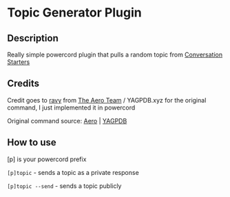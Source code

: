 # Topic Generator Plugin

## Description
Really simple powercord plugin that pulls a random topic from [Conversation Starters](https://www.conversationstarters.com/random.php)

## Credits
Credit goes to [ravy](https://ravy.xyz) from [The Aero Team](https://aero.bot) / YAGPDB.xyz for the original command, I just implemented it in powercord

Original command source: [Aero](https://ravy.dev/aero/aero/-/blob/master/src/commands/Fun/topic.js) | [YAGPDB](https://github.com/jonas747/yagpdb/blob/master/stdcommands/topic/topic.go)

## How to use
[p] is your powercord prefix

`[p]topic` - sends a topic as a private response

`[p]topic --send` - sends a topic publicly
